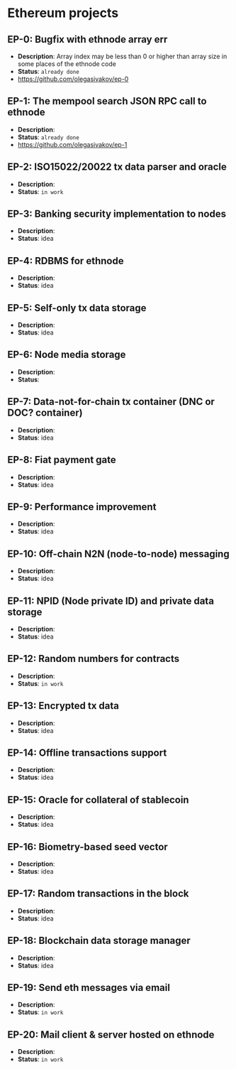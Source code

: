 # Ethereum projects

## EP-0: Bugfix with ethnode array err
 - <b>Description</b>: Array index may be less than 0 or higher than array size in some places of the ethnode code
 - <b>Status</b>: ```already done```
 - https://github.com/olegasivakov/ep-0

## EP-1: The mempool search JSON RPC call to ethnode
 - <b>Description</b>:
 - <b>Status</b>: ```already done```
 - https://github.com/olegasivakov/ep-1

## EP-2: ISO15022/20022 tx data parser and oracle
 - <b>Description</b>:
 - <b>Status</b>: ```in work```

## EP-3: Banking security implementation to nodes
 - <b>Description</b>:
 - <b>Status</b>: idea

## EP-4: RDBMS for ethnode
 - <b>Description</b>:
 - <b>Status</b>: idea

## EP-5: Self-only tx data storage
 - <b>Description</b>:
 - <b>Status</b>: idea

## EP-6: Node media storage
 - <b>Description</b>:
 - <b>Status</b>:

## EP-7: Data-not-for-chain tx container (DNC or DOC? container)
 - <b>Description</b>:
 - <b>Status</b>: idea

## EP-8: Fiat payment gate
 - <b>Description</b>:
 - <b>Status</b>: idea

## EP-9: Performance improvement
 - <b>Description</b>:
 - <b>Status</b>: idea

## EP-10: Off-chain N2N (node-to-node) messaging
 - <b>Description</b>:
 - <b>Status</b>: idea

## EP-11: NPID (Node private ID) and private data storage
 - <b>Description</b>:
 - <b>Status</b>: idea

## EP-12: Random numbers for contracts
 - <b>Description</b>:
 - <b>Status</b>: ```in work```

## EP-13: Encrypted tx data
 - <b>Description</b>:
 - <b>Status</b>: idea

## EP-14: Offline transactions support
 - <b>Description</b>:
 - <b>Status</b>: idea

## EP-15: Oracle for collateral of stablecoin
 - <b>Description</b>:
 - <b>Status</b>: idea

## EP-16: Biometry-based seed vector
 - <b>Description</b>:
 - <b>Status</b>: idea

## EP-17: Random transactions in the block
 - <b>Description</b>:
 - <b>Status</b>: idea

## EP-18: Blockchain data storage manager
 - <b>Description</b>:
 - <b>Status</b>: idea

## EP-19: Send eth messages via email
 - <b>Description</b>:
 - <b>Status</b>: ```in work```

## EP-20: Mail client & server hosted on ethnode
 - <b>Description</b>:
 - <b>Status</b>: ```in work```
